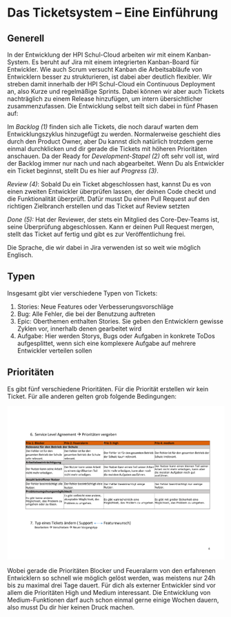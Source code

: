 # Das Ticketsystem – Eine Einführung

## Generell

In der Entwicklung der HPI Schul-Cloud arbeiten wir mit einem Kanban-System. Es beruht auf Jira mit einem integrierten Kanban-Board für Entwickler. Wie auch Scrum versucht Kanban die Arbeitsabläufe von Entwicklern besser zu strukturieren, ist dabei aber deutlich flexibler. Wir streben damit innerhalb der HPI Schul-Cloud ein Continuous Deployment an, also Kurze und regelmäßige Sprints. Dabei können wir aber auch Tickets nachträglich zu einem Release hinzufügen, um intern übersichtlicher zusammenzufassen. Die Entwicklung selbst teilt sich dabei in fünf Phasen auf:

Im _Backlog (1)_ finden sich alle Tickets, die noch darauf warten dem Entwicklungszyklus hinzugefügt zu werden. Normalerweise geschieht dies durch den Product Owner, aber Du kannst dich natürlich trotzdem gerne einmal durchklicken und dir gerade die Tickets mit höheren Prioritäten anschauen. Da der Ready for _Development-Stapel (2)_ oft sehr voll ist, wird der Backlog immer nur nach und nach abgearbeitet. Wenn Du als Entwickler ein Ticket beginnst, stellt Du es hier auf _Progress (3)_.

_Review (4)_: Sobald Du ein Ticket abgeschlossen hast, kannst Du es von einen zweiten Entwickler überprüfen lassen, der deinen Code checkt und die Funktionalität überprüft. Dafür musst Du einen Pull Request auf den richtigen Zielbranch erstellen und das Ticket auf Review setzten

_Done (5):_ Hat der Reviewer, der stets ein Mitglied des Core-Dev-Teams ist, seine Überprüfung abgeschlossen. Kann er deinen Pull Request mergen, stellt das Ticket auf fertig und gibt es zur Veröffentlichung frei.

Die Sprache, die wir dabei in Jira verwenden ist so weit wie möglich Englisch.

## Typen

Insgesamt gibt vier verschiedene Typen von Tickets:

1. Stories: Neue Features oder Verbesserungsvorschläge
2. Bug: Alle Fehler, die bei der Benutzung auftreten
3. Epic: Oberthemen enthalten Stories. Sie geben den Entwicklern gewisse Zyklen vor, innerhalb denen gearbeitet wird
4. Aufgabe: Hier werden Storys, Bugs oder Aufgaben in konkrete ToDos aufgesplittet, wenn sich eine komplexere Aufgabe auf mehrere Entwickler verteilen sollen

## Prioritäten

Es gibt fünf verschiedene Prioritäten. Für die Priorität erstellen wir kein Ticket. Für alle anderen gelten grob folgende Bedingungen:

<img src="JHDGuideline.pdf
" alt="Alt-Text" title="" />

Wobei gerade die Prioritäten Blocker und Feueralarm von den erfahrenen Entwicklern so schnell wie möglich gelöst werden, was meistens nur 24h bis zu maximal drei Tage dauert. Für dich als externer Entwickler sind vor allem die Prioritäten High und Medium interessant. Die Entwicklung von Medium-Funktionen darf auch schon einmal gerne einige Wochen dauern, also musst Du dir hier keinen Druck machen.

